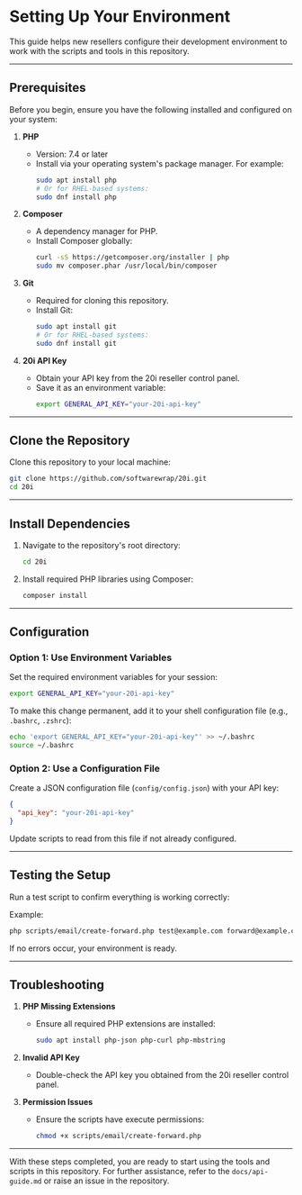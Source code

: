 # Setting Up Your Environment

This guide helps new resellers configure their development environment to work with the scripts and tools in this repository.

---

## Prerequisites

Before you begin, ensure you have the following installed and configured on your system:

1. **PHP**
   - Version: 7.4 or later
   - Install via your operating system's package manager. For example:
     ```bash
     sudo apt install php
     # Or for RHEL-based systems:
     sudo dnf install php
     ```

2. **Composer**
   - A dependency manager for PHP.
   - Install Composer globally:
     ```bash
     curl -sS https://getcomposer.org/installer | php
     sudo mv composer.phar /usr/local/bin/composer
     ```

3. **Git**
   - Required for cloning this repository.
   - Install Git:
     ```bash
     sudo apt install git
     # Or for RHEL-based systems:
     sudo dnf install git
     ```

4. **20i API Key**
   - Obtain your API key from the 20i reseller control panel.
   - Save it as an environment variable:
     ```bash
     export GENERAL_API_KEY="your-20i-api-key"
     ```

---

## Clone the Repository

Clone this repository to your local machine:
```bash
git clone https://github.com/softwarewrap/20i.git
cd 20i
```

---

## Install Dependencies

1. Navigate to the repository's root directory:
   ```bash
   cd 20i
   ```

2. Install required PHP libraries using Composer:
   ```bash
   composer install
   ```

---

## Configuration

### Option 1: Use Environment Variables

Set the required environment variables for your session:
```bash
export GENERAL_API_KEY="your-20i-api-key"
```
To make this change permanent, add it to your shell configuration file (e.g., `.bashrc`, `.zshrc`):
```bash
echo 'export GENERAL_API_KEY="your-20i-api-key"' >> ~/.bashrc
source ~/.bashrc
```

### Option 2: Use a Configuration File

Create a JSON configuration file (`config/config.json`) with your API key:
```json
{
  "api_key": "your-20i-api-key"
}
```

Update scripts to read from this file if not already configured.

---

## Testing the Setup

Run a test script to confirm everything is working correctly:

Example:
```bash
php scripts/email/create-forward.php test@example.com forward@example.com
```
If no errors occur, your environment is ready.

---

## Troubleshooting

1. **PHP Missing Extensions**
   - Ensure all required PHP extensions are installed:
     ```bash
     sudo apt install php-json php-curl php-mbstring
     ```

2. **Invalid API Key**
   - Double-check the API key you obtained from the 20i reseller control panel.

3. **Permission Issues**
   - Ensure the scripts have execute permissions:
     ```bash
     chmod +x scripts/email/create-forward.php
     ```

---

With these steps completed, you are ready to start using the tools and scripts in this repository. For further assistance, refer to the `docs/api-guide.md` or raise an issue in the repository.

